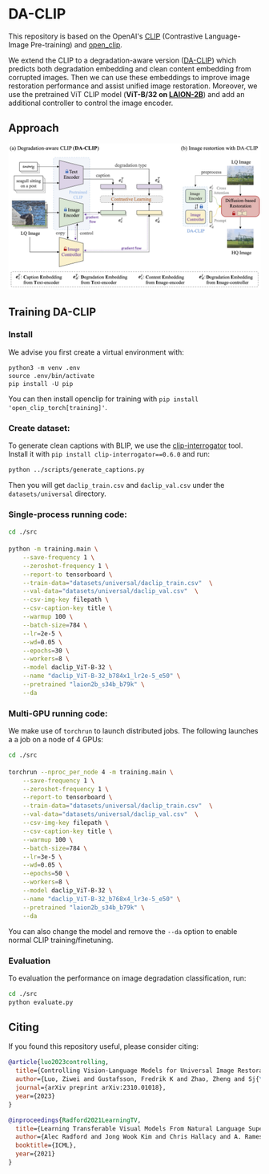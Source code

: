 # DA-CLIP

This repository is based on the OpenAI's [CLIP](https://arxiv.org/abs/2212.07143) (Contrastive Language-Image Pre-training) and [open_clip](https://github.com/mlfoundations/open_clip). 

We extend the CLIP to a degradation-aware version ([DA-CLIP](https://arxiv.org/abs/2310.01018)) which predicts both degradation embedding and clean content embedding from corrupted images. Then we can use these embeddings to improve image restoration performance and assist unified image restoration. Moreover, we use the pretrained ViT CLIP model (**ViT-B/32 on [LAION-2B](https://laion.ai/blog/laion-5b/)**) and add an additional controller to control the image encoder.
  

## Approach

![CLIP](../figs/overview.jpg)


## Training DA-CLIP

### Install

We advise you first create a virtual environment with:

```
python3 -m venv .env
source .env/bin/activate
pip install -U pip
```

You can then install openclip for training with `pip install 'open_clip_torch[training]'`.


### Create dataset:
To generate clean captions with BLIP, we use the [clip-interrogator](https://github.com/pharmapsychotic/clip-interrogator) tool. Install it with `pip install clip-interrogator==0.6.0` and run:

```bash
python ../scripts/generate_captions.py
```
Then you will get `daclip_train.csv` and `daclip_val.csv` under the `datasets/universal` directory.

### Single-process running code:


```bash
cd ./src

python -m training.main \
    --save-frequency 1 \
    --zeroshot-frequency 1 \
    --report-to tensorboard \
    --train-data="datasets/universal/daclip_train.csv"  \
    --val-data="datasets/universal/daclip_val.csv"  \
    --csv-img-key filepath \
    --csv-caption-key title \
    --warmup 100 \
    --batch-size=784 \
    --lr=2e-5 \
    --wd=0.05 \
    --epochs=30 \
    --workers=8 \
    --model daclip_ViT-B-32 \
    --name "daclip_ViT-B-32_b784x1_lr2e-5_e50" \
    --pretrained "laion2b_s34b_b79k" \
    --da
```

### Multi-GPU running code:

We make use of `torchrun` to launch distributed jobs. The following launches a
a job on a node of 4 GPUs:

```bash
cd ./src

torchrun --nproc_per_node 4 -m training.main \
    --save-frequency 1 \
    --zeroshot-frequency 1 \
    --report-to tensorboard \
    --train-data="datasets/universal/daclip_train.csv"  \
    --val-data="datasets/universal/daclip_val.csv"  \
    --csv-img-key filepath \
    --csv-caption-key title \
    --warmup 100 \
    --batch-size=784 \
    --lr=3e-5 \
    --wd=0.05 \
    --epochs=50 \
    --workers=8 \
    --model daclip_ViT-B-32 \
    --name "daclip_ViT-B-32_b768x4_lr3e-5_e50" \
    --pretrained "laion2b_s34b_b79k" \
    --da
```
You can also change the model and remove the `--da` option to enable normal CLIP training/finetuning.

### Evaluation

To evaluation the performance on image degradation classification, run:

```bash
cd ./src
python evaluate.py
```

## Citing

If you found this repository useful, please consider citing:

```bibtex
@article{luo2023controlling,
  title={Controlling Vision-Language Models for Universal Image Restoration},
  author={Luo, Ziwei and Gustafsson, Fredrik K and Zhao, Zheng and Sj{\"o}lund, Jens and Sch{\"o}n, Thomas B},
  journal={arXiv preprint arXiv:2310.01018},
  year={2023}
}
```

```bibtex
@inproceedings{Radford2021LearningTV,
  title={Learning Transferable Visual Models From Natural Language Supervision},
  author={Alec Radford and Jong Wook Kim and Chris Hallacy and A. Ramesh and Gabriel Goh and Sandhini Agarwal and Girish Sastry and Amanda Askell and Pamela Mishkin and Jack Clark and Gretchen Krueger and Ilya Sutskever},
  booktitle={ICML},
  year={2021}
}
```
